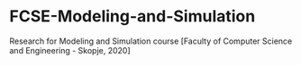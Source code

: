 # FCSE-Modeling-and-Simulation

Research for Modeling and Simulation course [Faculty of Computer Science and Engineering - Skopje, 2020]

